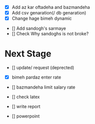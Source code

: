 - [x] Add az kar oftadeha and bazmandeha
- [x] Add csv genaration(/ db genaration)
- [x] Change hage bimeh dynamic

- [] Add sandogh's sarmaye
- [] Check Why sandoghs is not broke? 

# Next Stage
- [] update/ request (deprected)
- [x] bimeh pardaz enter rate
- [] bazmandeha limit salary rate
- [] check latex

- [] write report
- [] powerpoint